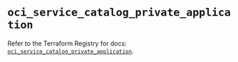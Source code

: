# `oci_service_catalog_private_application`

Refer to the Terraform Registry for docs: [`oci_service_catalog_private_application`](https://registry.terraform.io/providers/oracle/oci/6.18.0/docs/resources/service_catalog_private_application).

